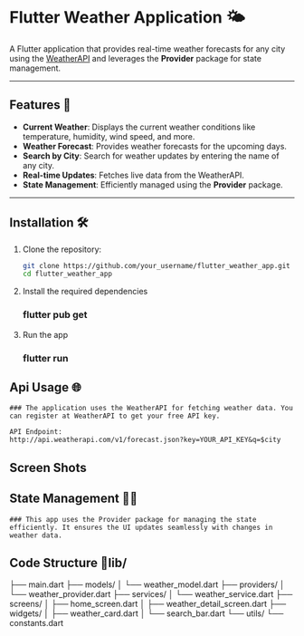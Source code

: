 # Flutter Weather Application 🌤️

A Flutter application that provides real-time weather forecasts for any city using the [WeatherAPI](https://www.weatherapi.com/) and leverages the **Provider** package for state management.

---

## Features 🚀
- **Current Weather**: Displays the current weather conditions like temperature, humidity, wind speed, and more.
- **Weather Forecast**: Provides weather forecasts for the upcoming days.
- **Search by City**: Search for weather updates by entering the name of any city.
- **Real-time Updates**: Fetches live data from the WeatherAPI.
- **State Management**: Efficiently managed using the **Provider** package.

---

## Installation 🛠️
1. Clone the repository:
   ```bash
   git clone https://github.com/your_username/flutter_weather_app.git
   cd flutter_weather_app

2. Install the required dependencies
    ### flutter pub get

3. Run the app
    ### flutter run

## Api Usage 🌐
    ### The application uses the WeatherAPI for fetching weather data. You can register at WeatherAPI to get your free API key.

    API Endpoint:
    http://api.weatherapi.com/v1/forecast.json?key=YOUR_API_KEY&q=$city

## Screen Shots



## State Management 🧑‍💻
    ### This app uses the Provider package for managing the state efficiently. It ensures the UI updates seamlessly with changes in weather data.

## Code Structure 📂lib/
├── main.dart
├── models/
│   └── weather_model.dart
├── providers/
│   └── weather_provider.dart
├── services/
│   └── weather_service.dart
├── screens/
│   ├── home_screen.dart
│   ├── weather_detail_screen.dart
├── widgets/
│   ├── weather_card.dart
│   └── search_bar.dart
└── utils/
    └── constants.dart


